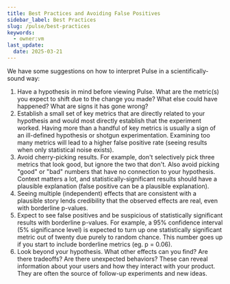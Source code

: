 ```yaml
---
title: Best Practices and Avoiding False Positives
sidebar_label: Best Practices
slug: /pulse/best-practices
keywords:
  - owner:vm
last_update:
  date: 2025-03-21
---
```


We have some suggestions on how to interpret Pulse in a scientifically-sound way:

1. Have a hypothesis in mind before viewing Pulse. What are the metric(s) you expect to shift due to the change you made? What else could have happened? What are signs it has gone wrong?
2. Establish a small set of key metrics that are directly related to your hypothesis and would most directly establish that the experiment worked. Having more than a handful of key metrics is usually a sign of an ill-defined hypothesis or shotgun experimentation. Examining too many metrics will lead to a higher false positive rate (seeing results when only statistical noise exists).
3. Avoid cherry-picking results. For example, don't selectively pick three metrics that look good, but ignore the two that don't. Also avoid picking "good" or "bad" numbers that have no connection to your hypothesis. Context matters a lot, and statistically-significant results should have a plausible explanation (false positive can be a plausible explanation).
4. Seeing multiple (independent) effects that are consistent with a plausible story lends credibility that the observed effects are real, even with borderline p-values.
5. Expect to see false positives and be suspicious of statistically significant results with borderline p-values. For example, a 95% confidence interval (5% significance level) is expected to turn up one statistically significant metric out of twenty due purely to random chance. This number goes up if you start to include borderline metrics (eg. p = 0.06).
6. Look beyond your hypothesis. What other effects can you find? Are there tradeoffs? Are there unexpected behaviors? These can reveal information about your users and how they interact with your product. They are often the source of follow-up experiments and new ideas.
